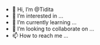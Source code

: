 - 👋 Hi, I’m @Tidita
- 👀 I’m interested in ...
- 🌱 I’m currently learning ...
- 💞️ I’m looking to collaborate on ...
- 📫 How to reach me ...

<!---
Tidita/Tidita is a ✨ special ✨ repository because its `README.md` (this file) appears on your GitHub profile.
You can click the Preview link to take a look at your changes.
--->
